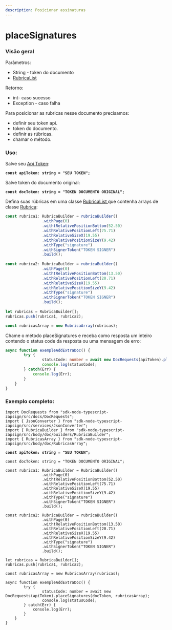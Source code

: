 ```yaml
---
description: Posicionar assinaturas
---
```


# placeSignatures

### Visão geral

Parâmetros:&#x20;

* String - token do documento
* [RubricaList](https://docs.zapsign.com.br/facilitadores/sdks/sdk-em-typescript/classes-usadas/body/rubricalist)

Retorno:

* int- caso sucesso
* Exception - caso falha

Para posicionar as rubricas nesse documento precisamos:

* definir seu token api.
* token do documento.
* definir as rúbricas.
* chamar o método.

### Uso:

Salve seu [Api Token](https://docs.zapsign.com.br/):

<pre class="language-typescript"><code class="lang-typescript"><strong>const apiToken: string = "SEU TOKEN";
</strong></code></pre>



Salve token do documento original:

<pre class="language-typescript"><code class="lang-typescript"><strong>const docToken: string = "TOKEN DOCUMENTO ORIGINAL";
</strong></code></pre>



Defina suas rúbricas em uma classe [RubricaList ](https://docs.zapsign.com.br/facilitadores/sdks/sdk-em-typescript/classes-usadas/body/rubricalist)que contenha arrays de classe [Rubrica](https://docs.zapsign.com.br/facilitadores/sdks/sdk-em-typescript/classes-usadas/body/rubrica):

```typescript
const rubrica1: RubricaBuilder = rubricaBuilder()
                .withPage(0)
                .withtRelativePositionBottom(52.50)
                .withRelativePositionLeft(75.71)
                .withRelativeSizeX(19.55)
                .withRelativePositionSizeY(9.42)
                .withType("signature")
                .withSignerToken("TOKEN SIGNER")
                .build();
                
const rubrica2: RubricaBuilder = rubricaBuilder()
                .withPage(0)
                .withtRelativePositionBottom(13.50)
                .withRelativePositionLeft(20.71)
                .withRelativeSizeX(19.55)
                .withRelativePositionSizeY(9.42)
                .withType("signature")
                .withSignerToken("TOKEN SIGNER")
                .build();
                
let rubricas = RubricaBuilder[];
rubricas.push(rubrica1, rubrica2);

const rubricasArray = new RubricaArray(rubricas);
```



Chame o método placeSignatures e receba como resposta um inteiro contendo o status code da resposta ou uma mensagem de erro:

```typescript
async function exempleAddExtraDoc() {
        try {
                statusCode: number = await new DocRequests(apiToken).placeSignatures(docToken, rubricasArray);
                console.log(statusCode);
        } catch(Err) {
            console.log(Err);
        }
    }
}
```



### Exemplo completo:

<pre class="language-typescript"><code class="lang-typescript">import DocRequests from "sdk-node-typescript-zapsign/src/docs/DocRequests";
import { JsonConverter } from "sdk-node-typescript-zapsign/src/services/JsonConverter";
import { RubricaBuilder } from "sdk-node-typescript-zapsign/src/body/doc/builders/RubricaBuilder";
import { RubricasArray } from "sdk-node-typescript-zapsign/src/body/doc/RubricasArray";

<strong>const apiToken: string = "SEU TOKEN";
</strong><strong>
</strong>const docToken: string = "TOKEN DOCUMENTO ORIGINAL";

const rubrica1: RubricaBuilder = RubricaBuilder()
                .withPage(0)
                .withtRelativePositionBottom(52.50)
                .withRelativePositionLeft(75.71)
                .withRelativeSizeX(19.55)
                .withRelativePositionSizeY(9.42)
                .withType("signature")
                .withSignerToken("TOKEN SIGNER")
                .build();
                
const rubrica2: RubricaBuilder = rubricaBuilder()
                .withPage(0)
                .withtRelativePositionBottom(13.50)
                .withRelativePositionLeft(20.71)
                .withRelativeSizeX(19.55)
                .withRelativePositionSizeY(9.42)
                .withType("signature")
                .withSignerToken("TOKEN SIGNER")
                .build();
                
let rubricas = RubricaBuilder[];
rubricas.push(rubrica1, rubrica2);

const rubricasArray = new RubricasArray(rubricas);

async function exempleAddExtraDoc() {
        try {
                statusCode: number = await new DocRequests(apiToken).placeSignatures(docToken, rubricasArray);
                console.log(statusCode);
        } catch(Err) {
            console.log(Err);
        }
    }
}
</code></pre>

